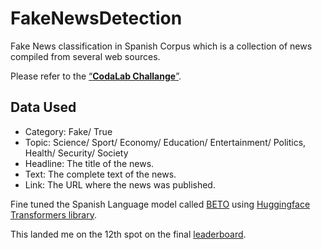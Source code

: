 # FakeNewsDetection
Fake News classification in Spanish Corpus which is a collection of news compiled from several web sources. 

Please refer to the [“**CodaLab Challange**”](https://competitions.codalab.org/competitions/29545#learn_the_details).

## Data Used

- Category: Fake/ True
- Topic: Science/ Sport/ Economy/ Education/ Entertainment/ Politics, Health/ Security/ Society
- Headline: The title of the news.
- Text: The complete text of the news.
- Link: The URL where the news was published.

Fine tuned the Spanish Language model called [BETO](https://github.com/dccuchile/beto) using [Huggingface Transformers library](https://github.com/huggingface/transformers).


This landed me on the 12th spot on the final [leaderboard](https://competitions.codalab.org/competitions/29545#results).


